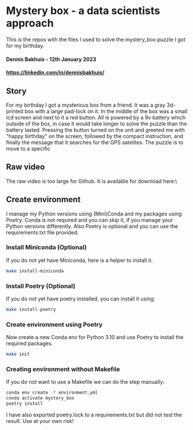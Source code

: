 # Mystery box - a data scientists approach
This is the repos with the files I used to solve the mystery_box
puzzle I got for my birthday.

#### Dennis Bakhuis - 12th January 2023
#### https://linkedin.com/in/dennisbakhuis/

## Story
For my birthday I got a mysterious box from a friend. It was a gray
3d-printed box with a large pad-lock on it. In the middle of the
box was a small lcd screen and next to it a red button. All is
powered by a 9v battery which outside of the box, in case it would
take longer to solve the puzzle than the battery lasted. Pressing
the button turned on the unit and greeted me with "happy birthday"
on the screen, followed by the compact instruction, and finally
the message that it searches for the GPS satelites. The puzzle is
to move to a specific

## Raw video
The raw video is too large for Github. It is available for download here:\


## Create environment
I manage my Python versions using (Mini)Conda and my packages using
Poetry. Conda is not required and you can skip it, if you manage
your Python versions differently. Also Poetry is optional and you
can use the requirements.txt file provided.

### Install Miniconda (Optional)
If you do not yet have Miniconda, here is a helper to install it.
```bash
make install-miniconda
```

### Install Poetry (Optional)
If you do not yet have poetry installed, you can install it using:
```bash
make install-poetry
```

### Create environment using Poetry
Now create a new Conda env for Python 3.10 and use Poetry to
install the required packages.
```bash
make init
```

### Creating environment without Makefile
If you do not want to use a Makefile we can do the step manually:
```bash
conda env create -f environment.yml
conda activate mystery_box
poetry install
```

I have also exported poetry.lock to a requirements.txt but did
not test the result. Use at your own risk!

